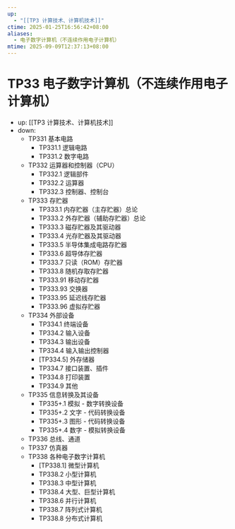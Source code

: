 ```yaml
---
up:
  - "[[TP3 计算技术、计算机技术]]"
ctime: 2025-01-25T16:56:42+08:00
aliases:
  - 电子数字计算机（不连续作用电子计算机）
mtime: 2025-09-09T12:37:13+08:00
---
```


# TP33 电子数字计算机（不连续作用电子计算机）

- up: [[TP3 计算技术、计算机技术]]
- down:	
	- TP331 基本电路
		- TP331.1 逻辑电路
		- TP331.2 数字电路
	- TP332 运算器和控制器（CPU）
		- TP332.1 逻辑部件
		- TP332.2 运算器
		- TP332.3 控制器、控制台
	- TP333 存贮器
		- TP333.1 内存贮器（主存贮器）总论
		- TP333.2 外存贮器（辅助存贮器）总论
		- TP333.3 磁存贮器及其驱动器
		- TP333.4 光存贮器及其驱动器
		- TP333.5 半导体集成电路存贮器
		- TP333.6 超导体存贮器
		- TP333.7 只读（ROM）存贮器
		- TP333.8 随机存取存贮器
		- TP333.91 移动存贮器
		- TP333.93 交换器
		- TP333.95 延迟线存贮器
		- TP333.96 虚拟存贮器
	- TP334 外部设备
		- TP334.1 终端设备
		- TP334.2 输入设备
		- TP334.3 输出设备
		- TP334.4 输入输出控制器
		- [TP334.5] 外存储器
		- TP334.7 接口装置、插件
		- TP334.8 打印装置
		- TP334.9 其他
	- TP335 信息转换及其设备
		- TP335+.1 模拟 - 数字转换设备
		- TP335+.2 文字 - 代码转换设备
		- TP335+.3 图形 - 代码转换设备
		- TP335+.4 数字 - 模拟转换设备
	- TP336 总线、通道
	- TP337 仿真器
	- TP338 各种电子数字计算机
		- [TP338.1] 微型计算机
		- TP338.2 小型计算机
		- TP338.3 中型计算机
		- TP338.4 大型、巨型计算机
		- TP338.6 并行计算机
		- TP338.7 阵列式计算机
		- TP338.8 分布式计算机
	
